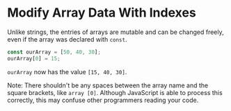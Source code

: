 # **Modify Array Data With Indexes**

Unlike strings, the entries of arrays are mutable and can be changed freely, even if the array was declared with `const`.

```js
const ourArray = [50, 40, 30];
ourArray[0] = 15;
```

`ourArray` now has the value `[15, 40, 30]`.

Note: There shouldn't be any spaces between the array name and the square brackets, like `array [0]`. Although JavaScript is able to process this correctly, this may confuse other programmers reading your code.